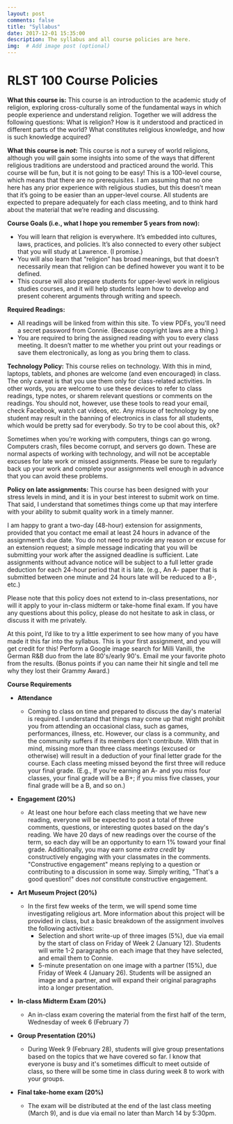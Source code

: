 ```yaml
---
layout: post
comments: false
title: "Syllabus"
date: 2017-12-01 15:35:00
description: The syllabus and all course policies are here.
img:  # Add image post (optional)
---
```

# RLST 100 Course Policies

**What this course is:**
This course is an introduction to the academic study of religion, exploring cross-culturally some of the fundamental ways in which people experience and understand religion. Together we will address the following questions: What is religion? How is it understood and practiced in different parts of the world? What constitutes religious knowledge, and how is such knowledge acquired?

**What this course is _not_:**
This course is _not_ a survey of world religions, although you will gain some insights into some of the ways that different religious traditions are understood and practiced around the world. This course will be fun, but it is not going to be easy! This is a 100-level course, which means that there are no prerequisites. I am assuming that no one here has any prior experience with religious studies, but this doesn’t mean that it’s going to be easier than an upper-level course. All students are expected to prepare adequately for each class meeting, and to think hard about the material that we’re reading and discussing. 

**Course Goals (i.e., what I hope you remember 5 years from now):**
- You will learn that religion is everywhere. It’s embedded into cultures, laws, practices, and policies. It’s also connected to every other subject that you will study at Lawrence. (I promise.)
- You will also learn that “religion” has broad meanings, but that doesn’t necessarily mean that religion can be defined however you want it to be defined. 
- This course will also prepare students for upper-level work in religious studies courses, and it will help students learn how to develop and present coherent arguments through writing and speech.

**Required Readings:**
- All readings will be linked from within this site. To view PDFs, you'll need a secret password from Connie. (Because copyright laws are a thing.)
- You are required to bring the assigned reading with you to every class meeting. It doesn’t matter to me whether you print out your readings or save them electronically, as long as you bring them to class.

**Technology Policy:**
This course relies on technology. With this in mind, laptops, tablets, and phones are welcome (and even encouraged) in class. The only caveat is that you use them only for class-related activities. In other words, you are welcome to use these devices to refer to class readings, type notes, or sharem relevant questions or comments on the readings. You should not, however, use these tools to read your email, check Facebook, watch cat videos, etc. Any misuse of technology by one student may result in the banning of electronics in class for all students, which would be pretty sad for everybody. So try to be cool about this, ok?

Sometimes when you’re working with computers, things can go wrong. Computers crash, files become corrupt, and servers go down. These are normal aspects of working with technology, and will not be acceptable excuses for late work or missed assignments. Please be sure to regularly back up your work and complete your assignments well enough in advance that you can avoid these problems.


**Policy on late assignments:**
This course has been designed with your stress levels in mind, and it is in your best interest to submit work on time. That said, I understand that sometimes things come up that may interfere with your ability to submit quality work in a timely manner.

I am happy to grant a two-day (48-hour) extension for assignments, provided that you contact me email at least 24 hours in advance of the assignment’s due date. You do not need to provide any reason or excuse for an extension request; a simple message indicating that you will be submitting your work after the assigned deadline is sufficient. Late assignments without advance notice will be subject to a full letter grade deduction for each 24-hour period that it is late. (e.g., An A- paper that is submitted between one minute and 24 hours late will be reduced to a B-, etc.)

Please note that this policy does not extend to in-class presentations, nor will it apply to your in-class midterm or take-home final exam. If you have any questions about this policy, please do not hesitate to ask in class, or discuss it with me privately.

At this point, I’d like to try a little experiment to see how many of you have made it this far into the syllabus. This is your first assignment, and you will get credit for this! Perform a Google image search for Milli Vanilli, the German R&B duo from the late 80's/early 90's. Email me your favorite photo from the results. (Bonus points if you can name their hit single and tell me why they lost their Grammy Award.)


**Course Requirements**
- **Attendance**
	- Coming to class on time and prepared to discuss the day's material is required. I understand that things may come up that might prohibit you from attending an occasional class, such as games, performances, illness, etc. However, our class is a community, and the community suffers if its members don't contribute. With that in mind, missing more than three class meetings (excused or otherwise) will result in a deduction of your final letter grade for the course. Each class meeting missed beyond the first three will reduce your final grade. (E.g., If you're earning an A- and you miss four classes, your final grade will be a B+; if you miss five classes, your final grade will be a B, and so on.)

- **Engagement (20%)**
	- At least one hour before each class meeting that we have new reading, everyone will be expected to post a total of three comments, questions, or interesting quotes based on the day's reading. We have 20 days of new readings over the course of the term, so each day will be an opportunity to earn 1% toward your final grade. Additionally, you may earn some _extra credit_ by constructively engaging with your classmates in the comments. "Constructive engagement" means replying to a question or contributing to a discussion in some way. Simply writing, "That's a good question!" does _not_ constitute constructive engagement.

- **Art Museum Project (20%)**
	- In the first few weeks of the term, we will spend some time investigating religious art. More information about this project will be provided in class, but a basic breakdown of the assignment involves the following activities:
		- Selection and short write-up of three images (5%), due via email by the start of class on Friday of Week 2 (January 12). Students will write 1-2 paragraphs on each image that they have selected, and email them to Connie.
		- 5-minute presentation on one image with a partner (15%), due Friday of Week 4 (January 26). Students will be assigned an image and a partner, and will expand their original paragraphs into a longer presentation.

- **In-class Midterm Exam (20%)**
	- An in-class exam covering the material from the first half of the term, Wednesday of week 6 (February 7)

- **Group Presentation (20%)**
	- During Week 9 (February 28), students will give group presentations based on the topics that we have covered so far. I know that everyone is busy and it's sometimes difficult to meet outside of class, so there will be some time in class during week 8 to work with your groups.

- **Final take-home exam (20%)**
	- The exam will be distributed at the end of the last class meeting (March 9), and is due via email no later than March 14 by 5:30pm.